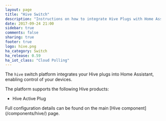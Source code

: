 ```yaml
---
layout: page
title: "Hive Switch"
description: "Instructions on how to integrate Hive Plugs with Home Assistant."
date: 2017-09-24 21:00
sidebar: true
comments: false
sharing: true
footer: true
logo: hive.png
ha_category: Switch
ha_release: 0.59
ha_iot_class: "Cloud Polling"
---
```


The `hive` switch platform integrates your Hive plugs into Home Assistant, enabling control of your devices.

The platform supports the following Hive products:

- Hive Active Plug

<p class='note'>
Full configuration details can be found on the main [Hive component](/components/hive/) page.
</p>
